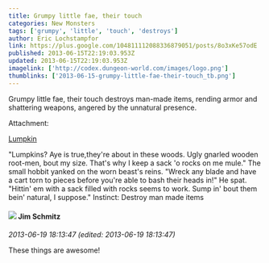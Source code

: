 ```yaml
---
title: Grumpy little fae, their touch
categories: New Monsters
tags: ['grumpy', 'little', 'touch', 'destroys']
author: Eric Lochstampfor
link: https://plus.google.com/104811112088336879051/posts/8o3xKe57odE
published: 2013-06-15T22:19:03.953Z
updated: 2013-06-15T22:19:03.953Z
imagelink: ['http://codex.dungeon-world.com/images/logo.png']
thumblinks: ['2013-06-15-grumpy-little-fae-their-touch_tb.png']
---
```


Grumpy little fae, their touch destroys man-made items, rending armor and shattering weapons, angered by the unnatural presence.


Attachment:

<a href='http://codex.dungeon-world.com/monster/375004'>Lumpkin</a>


"Lumpkins? Aye is true,they're about in these woods. Ugly gnarled wooden root-men, bout my size. That's why I keep a sack 'o rocks on me mule." The small hobbit yanked on the worn beast's reins. "Wreck any blade and have a cart torn to pieces before you're able to bash their heads in!" He spat. "Hittin' em with a sack filled with rocks seems to work. Sump in' bout them bein' natural, I suppose." Instinct: Destroy man made items
<div id='comment z13yybhommy3fln1i23mzzzwzqv5ezy2u'>
  <h4><img src='{{site.baseurl}}//images/avatars/114235452637611058210_photo.jpg'> Jim Schmitz</h4>
      <p><cite>2013-06-19 18:13:47 (edited: 2013-06-19 18:13:47)</cite></p>
        <p>These things are awesome!</p>
</div>
        